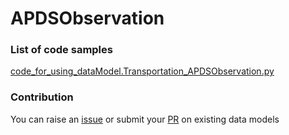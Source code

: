 # APDSObservation

### List of code samples 

<!-- 50-List of code -->

<!-- [code entry](link) -->
[code_for_using_dataModel.Transportation_APDSObservation.py](https://github.com/smart-data-models/dataModel.Transportation/blob/master/APDSObservation/code/code_for_using_dataModel.Transportation_APDSObservation.py)


<!-- /50-List of code -->

### Contribution
You can raise an [issue](https://github.com/smart-data-models/dataModel.Transportation/issues) or submit your [PR](https://github.com/smart-data-models/dataModel.Transportation/pulls) on existing data models
